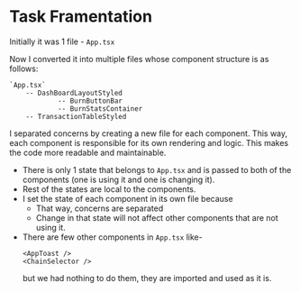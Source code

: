 # Task Framentation

Initially it was 1 file - `App.tsx`

Now I converted it into multiple files whose component structure is as follows:

    `App.tsx`
        -- DashBoardLayoutStyled
                -- BurnButtonBar
                -- BurnStatsContainer
        -- TransactionTableStyled

I separated concerns by creating a new file for each component. This way, each component is responsible for its own rendering and logic. This makes the code more readable and maintainable.

- There is only 1 state that belongs to `App.tsx` and is passed to both of the components (one is using it and one is changing it).
- Rest of the states are local to the components.
- I set the state of each component in its own file because
  - That way, concerns are separated
  - Change in that state will not affect other components that are not using it.
- There are few other components in `App.tsx` like-
  ```tsx
  <AppToast />
  <ChainSelector />
  ```
  but we had nothing to do them, they are imported and used as it is.

